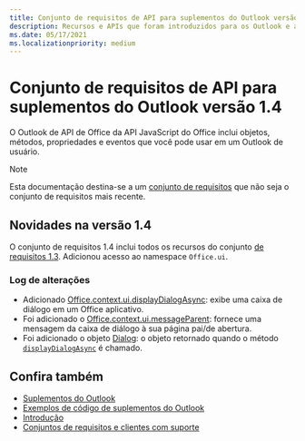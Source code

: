 ```yaml
---
title: Conjunto de requisitos de API para suplementos do Outlook versão 1.4
description: Recursos e APIs que foram introduzidos para os Outlook e as APIs JavaScript Office como parte da API de Caixa de Correio 1.4.
ms.date: 05/17/2021
ms.localizationpriority: medium
---
```


# <a name="outlook-add-in-api-requirement-set-14"></a>Conjunto de requisitos de API para suplementos do Outlook versão 1.4

O Outlook de API de Office da API JavaScript do Office inclui objetos, métodos, propriedades e eventos que você pode usar em um Outlook de usuário.

> [!NOTE]
> Esta documentação destina-se a um [conjunto de requisitos](../../requirement-sets/outlook-api-requirement-sets.md) que não seja o conjunto de requisitos mais recente.

## <a name="whats-new-in-14"></a>Novidades na versão 1.4

O conjunto de requisitos 1.4 inclui todos os recursos do conjunto [de requisitos 1.3](../requirement-set-1.3/outlook-requirement-set-1.3.md). Adicionou acesso ao namespace `Office.ui`.

### <a name="change-log"></a>Log de alterações

- Adicionado [Office.context.ui.displayDialogAsync](/javascript/api/office/office.ui?view=outlook-js-1.4&preserve-view=true#office-office-ui-displaydialogasync-member(1)): exibe uma caixa de diálogo em um Office aplicativo.
- Foi adicionado o [Office.context.ui.messageParent](/javascript/api/office/office.ui?view=outlook-js-1.4&preserve-view=true#office-office-ui-messageparent-member(1)): fornece uma mensagem da caixa de diálogo à sua página pai/de abertura.
- Foi adicionado o objeto [Dialog](/javascript/api/office/office.dialog?view=outlook-js-1.4&preserve-view=true): o objeto retornado quando o método [`displayDialogAsync`](/javascript/api/office/office.ui?view=outlook-js-1.4&preserve-view=true#office-office-ui-displaydialogasync-member(1)) é chamado.

## <a name="see-also"></a>Confira também

- [Suplementos do Outlook](../../../outlook/outlook-add-ins-overview.md)
- [Exemplos de código de suplementos do Outlook](https://developer.microsoft.com/outlook/gallery/?filterBy=Outlook,Samples,Add-ins)
- [Introdução](../../../quickstarts/outlook-quickstart.md)
- [Conjuntos de requisitos e clientes com suporte](../../requirement-sets/outlook-api-requirement-sets.md)
